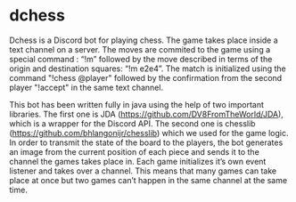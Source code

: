 # dchess

Dchess is a Discord bot for playing chess. The game takes place inside a text channel on a server. The moves are commited to the game using a special command : “!m” followed by the move described in terms of the origin and destination squares: “!m e2e4”. The match is initialized using the command "!chess @player" followed by the confirmation from the second player "!accept" in the same text channel.

This bot has been written fully in java using the help of two important libraries. The first one is JDA (https://github.com/DV8FromTheWorld/JDA), which is a wrapper for the Discord API. The second one is chesslib (https://github.com/bhlangonijr/chesslib) which we used for the game logic. In order to transmit the state of the board to the players, the bot generates an image from the current position of each piece and sends it to the channel the games takes place in. Each game initializes it’s own event listener and takes over a channel. This means that many games can take place at once but two games can’t happen in the same channel at the same time.
